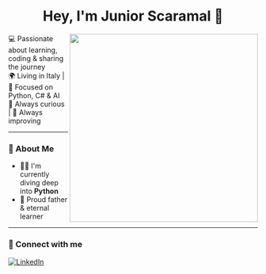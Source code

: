 <h1 align="center">Hey, I'm Junior Scaramal 👋</h1>

<p>
  <img align="right" src="https://github-readme-stats.vercel.app/api/top-langs/?username=Jscaramal&layout=compact&theme=tokyonight" width="380" />

  💻 Passionate about learning, coding & sharing the journey  
  🌍 Living in Italy | 🎯 Focused on Python, C# & AI  
  🧠 Always curious | 🚀 Always improving  
</p>

---

### 🚀 About Me
- 👨‍💻 I'm currently diving deep into **Python**
- 🧒 Proud father & eternal learner
<!-- 
### ⚙️ GitHub Stats
![Jscaramal's GitHub stats](https://github-readme-stats.vercel.app/api?username=Jscaramal&show_icons=true&theme=tokyonight&hide=prs&count_private=true)
-->
---
### 🔗 Connect with me

<!-- [![YouTube](https://img.shields.io/badge/YouTube-Junior%20Scaramal-red?style=for-the-badge&logo=youtube)](https://www.youtube.com/@JrScaramal) -->
[![LinkedIn](https://img.shields.io/badge/LinkedIn-Junior%20Scaramal-blue?style=for-the-badge&logo=linkedin)](https://www.linkedin.com/in/juniorscaramal/)
